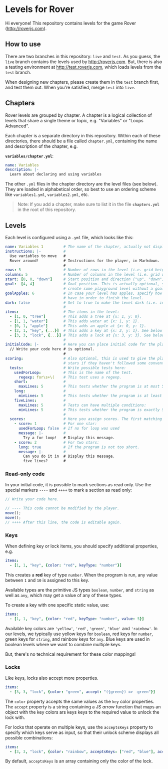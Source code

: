 # Levels for Rover

Hi everyone! This repository contains levels for the game Rover (http://roverjs.com).

## How to use

There are two branches in this repository: `live` and `test`. As you guess, the `live` branch contains the levels used
by http://roverjs.com. But, there is also a testing environment at http://test.roverjs.com, which loads levels from
the `test` branch.

When designing new chapters, please create them in the `test` branch first, and test them out. When you're satisfied,
merge `test` into `live`.

## Chapters

Rover levels are grouped by chapter. A chapter is a logical collection of levels that share a single theme or topic,
e.g. "Variables" or "Loops Advanced".

Each chapter is a separate directory in this repository. Within each of these directories, there should be a file called
`chapter.yml`, containing the name and description of the chapter, e.g.

**`variables/chapter.yml`**:
```yaml
name: Variables
description: |-
  Learn about declaring and using variables
```

The other `.yml` files in the chapter directory are the level files (see below). They are loaded in alphabetical order, so best to use
an ordering scheme like `variables1.yml`, `variables2.yml`, etc.

> Note: If you add a chapter, make sure to list it in the file **`chapters.yml`** in the root of this repository.

## Levels

Each level is configured using a `.yml` file, which looks like this:

```yaml
name: Variables 1         # The name of the chapter, actually not displayed, but fill it in anyway
instructions: |-          #
  Use variables to move   #
  Rover around!           # Instructions for the player, in Markdown.
                          #
rows: 5                   # Number of rows in the level (i.e. grid height).
columns: 5                # Number of columns in the level (i.e. grid width).
start: [0, 0, "down"]     # Start position and direction ("up", "down", "left", "right")
goal:  [4, 4]             # Goal position. This is actually optional, so you could in theory
                          # create some playground level without a goal.
goalApples: 6             # In case your level has apples, specify how many the player should
                          # have in order to finish the level.
dark: false               # Set to true to make the level dark (i.e. invisible items).
                          #
items:                    # The items in the level:
  - [1, 0, "tree"]        # This adds a tree at {x: 1, y: 0}.
  - [1, 1, "water"]       # This adds water at {x: 1, y: 1}.
  - [0, 1, "apple"]       # This adds an apple at {x: 0, y: 1}.
  - [2, 1, "key", {...}]  # This adds a key at {x: 2, y: 1}. See below for keys & locks.
  - [3, 3, "lock", {...}] # This adds a lock at {x: 3, y: 3}. See below for keys & locks.
                          #
initialCode: |-           # Here you can place initial code for the player. This property
  // Write your code here # is optional.
                          #
scoring:                  # Also optional, this is used to give the player less than three
                          # stars if they haven't followed some convention or something.
  tests:                  # Write possible tests here:
    usedForLoop:          # This is the name of the test.
      regexp: for\s+\(    # This test uses a regexp.
    short:                #
      maxLines: 5         # This tests whether the program is at most 5 lines long.
    long:                 #
      minLines: 5         # This tests whether the program is at least 5 lines long.
    fiveLines:            #
      maxLines: 5         # Tests can have multiple conditions:
      minLines: 5         # This tests whether the program is exactly 5 lines long.
                          #
  scores:                 # Here you assign scores. The first matching score is used.
    - score: 1            # For one star:
      usedForLoop: false  # If no for loop was used
      message: |-         #
        Try a for loop!   # Display this message.
    - score: 2            # For two stars:
      long: true          # If the program is not too short.
      message: |-         #
        Can you do it in  # Display this message.
        five lines?       #
```

### Read-only code

In your initial code, it is possible to mark sections as read only. Use the special markers `----` and `++++` to
mark a section as read only:

```js
// Write your code here.

// ---- This code cannot be modified by the player.
move();
move();
// ++++ After this line, the code is editable again.
```

### Keys

When defining key or lock items, you should specify additional properties, e.g.

```yaml
items:
  - [1, 1, "key", {color: "red", keyType: "number"}]
```

This creates a **red** key of type `number`. When the program is run, any value between `1` and `10`
is assigned to this key.

Available types are the primitive JS types `boolean`, `number`, and `string` as well as `any`, which
may get a value of any of these types.

To create a key with one specific static value, use:

```yaml
items:
  - [1, 1, "key", {color: "red", keyType: "number", value: 5}]
```

Available key colors are `'yellow'`, `'red'`, `'green'`, `'blue'` and `'rainbow'`. In our levels,
we typically use yellow keys for `boolean`, red keys for `number`, green keys for `string`, and rainbow
keys for `any`. Blue keys are used in boolean levels where we want to combine multiple keys.

But, there's no technical requirement for these color mappings!

### Locks

Like keys, locks also accept more properties.

```yaml
items:
  - [3, 3, "lock", {color: "green", accept: "({green}) => -green"}]
```

The `color` property accepts the same values as the `key` color properties. The `accept` property
is a string containing a JS *arrow* function that maps an object with the key colors ars keys keys
to the required value to unlock the lock with.

For locks that operate on multiple keys, use the `acceptsKeys` property to specify which keys
serve as input, so that their unlock scheme displays all possible combinations:

```yaml
items:
  - [3, 3, "lock", {color: "rainbow", acceptsKeys: ["red", "blue"], accept: "({red, blue}) => red && blue"}]
```

By default, `acceptsKeys` is an array containing only the color of the lock.
